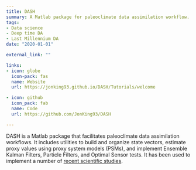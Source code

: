 ```yaml
---
title: DASH
summary: A Matlab package for paleoclimate data assimilation workflow.
tags:
- Data science
- Deep time DA
- Last Millennium DA
date: "2020-01-01"

external_link: ""

links:  
- icon: globe
  icon-pack: fas
  name: Website
  url: https://jonking93.github.io/DASH/Tutorials/welcome

- icon: github
  icon_pack: fab
  name: Code
  url: https://github.com/JonKing93/DASH

---
```


DASH is a Matlab package that facilitates paleoclimate data assimilation workflows. It includes utilities to build and organize state vectors, estimate proxy values using proxy system models (PSMs), and implement Ensemble Kalman Filters, Particle Filters, and Optimal Sensor tests. It has been used to implement a number of [recent scientific studies](../../tag/DASH).

